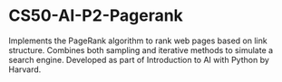 # CS50-AI-P2-Pagerank
Implements the PageRank algorithm to rank web pages based on link structure. Combines both sampling and iterative methods to simulate a search engine. Developed as part of Introduction to AI with Python by Harvard.
